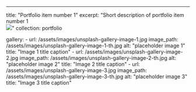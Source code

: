 ---
title: "Portfolio item number 1"
excerpt: "Short description of portfolio item number 1<br/><img src='/photo/2019-P05739.jpg'>"
collection: portfolio


 
gallery:
    - url: /assets/images/unsplash-gallery-image-1.jpg
      image_path: /assets/images/unsplash-gallery-image-1-th.jpg
      alt: "placeholder image 1"
      title: "Image 1 title caption"
    - url: /assets/images/unsplash-gallery-image-2.jpg
      image_path: /assets/images/unsplash-gallery-image-2-th.jpg
      alt: "placeholder image 2"
      title: "Image 2 title caption"
    - url: /assets/images/unsplash-gallery-image-3.jpg
      image_path: /assets/images/unsplash-gallery-image-3-th.jpg
      alt: "placeholder image 3"
      title: "Image 3 title caption"